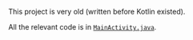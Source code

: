 This project is very old (written before Kotlin existed).

All the relevant code is in [`MainActivity.java`](https://github.com/nicho-n/trailcounter/blob/master/MainActivity.java).
